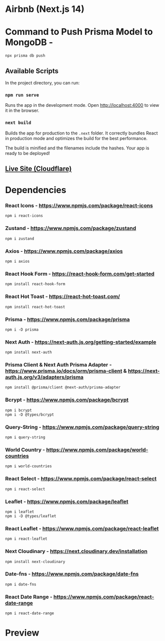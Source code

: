 # Airbnb (Next.js 14)

# Command to Push Prisma Model to MongoDB - 
    npx prisma db push

## Available Scripts
In the project directory, you can run:

### `npm run serve`

Runs the app in the development mode.
Open [http://localhost:4000](http://localhost:3000) to view it in the browser.

### `next build`

Builds the app for production to the `.next` folder.
It correctly bundles React in production mode and optimizes the build for the best performance.

The build is minified and the filenames include the hashes.
Your app is ready to be deployed!

## [Live Site (Cloudflare)](https://airtask.pages.dev/)

# Dependencies

### React Icons - https://www.npmjs.com/package/react-icons
    npm i react-icons

### Zustand - https://www.npmjs.com/package/zustand
    npm i zustand

### Axios - https://www.npmjs.com/package/axios
    npm i axios

### React Hook Form - https://react-hook-form.com/get-started
    npm install react-hook-form

### React Hot Toast - https://react-hot-toast.com/
    npm install react-hot-toast

### Prisma - https://www.npmjs.com/package/prisma
    npm i -D prisma

### Next Auth - https://next-auth.js.org/getting-started/example
    npm install next-auth

### Prisma Client & Next Auth Prisma Adapter - https://www.prisma.io/docs/orm/prisma-client & https://next-auth.js.org/v3/adapters/prisma
    npm install @prisma/client @next-auth/prisma-adapter

### Bcrypt - https://www.npmjs.com/package/bcrypt
    npm i bcrypt
    npm i -D @types/bcrypt

### Query-String - https://www.npmjs.com/package/query-string
    npm i query-string

### World Country - https://www.npmjs.com/package/world-countries
    npm i world-countries

### React Select - https://www.npmjs.com/package/react-select
    npm i react-select

### Leaflet - https://www.npmjs.com/package/leaflet
    npm i leaflet
    npm i -D @types/leaflet

### React Leaflet - https://www.npmjs.com/package/react-leaflet
    npm i react-leaflet

### Next Cloudinary - https://next.cloudinary.dev/installation
    npm install next-cloudinary

### Date-fns - https://www.npmjs.com/package/date-fns
    npm i date-fns

### React Date Range - https://www.npmjs.com/package/react-date-range
    npm i react-date-range

# Preview

